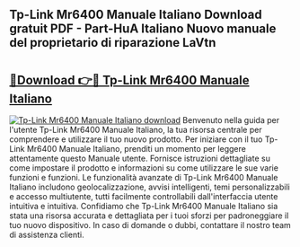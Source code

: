 ## Tp-Link Mr6400 Manuale Italiano Download gratuit PDF - Part-HuA Italiano Nuovo manuale del proprietario di riparazione LaVtn

# <h2><a href="http://df9toz.blite.top/?on=Tp-Link+Mr6400+Manuale+Italiano">🔗Download 👉🔴 Tp-Link Mr6400 Manuale Italiano</a></h2>

[![Tp-Link Mr6400 Manuale Italiano download](https://i.imgur.com/lujVjoI.png)](http://df9toz.blite.top/?on=Tp-Link+Mr6400+Manuale+Italiano)
Benvenuto nella guida per l'utente Tp-Link Mr6400 Manuale Italiano, la tua risorsa centrale per comprendere e utilizzare il tuo nuovo prodotto. Per iniziare con il tuo Tp-Link Mr6400 Manuale Italiano, prenditi un momento per leggere attentamente questo Manuale utente. Fornisce istruzioni dettagliate su come impostare il prodotto e informazioni su come utilizzare le sue varie funzioni e funzioni. Le funzionalità avanzate di Tp-Link Mr6400 Manuale Italiano includono geolocalizzazione, avvisi intelligenti, temi personalizzabili e accesso multiutente, tutti facilmente controllabili dall'interfaccia utente intuitiva e intuitiva. Confidiamo che Tp-Link Mr6400 Manuale Italiano sia stata una risorsa accurata e dettagliata per i tuoi sforzi per padroneggiare il tuo nuovo dispositivo. In caso di domande o dubbi, contattare il nostro team di assistenza clienti.
